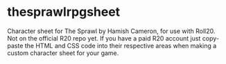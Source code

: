 # thesprawlrpgsheet
Character sheet for The Sprawl by Hamish Cameron, for use with Roll20. Not on the official R20 repo yet. If you have a paid R20 account just copy-paste the HTML and CSS code into their respective areas when making a custom character sheet for your game.
